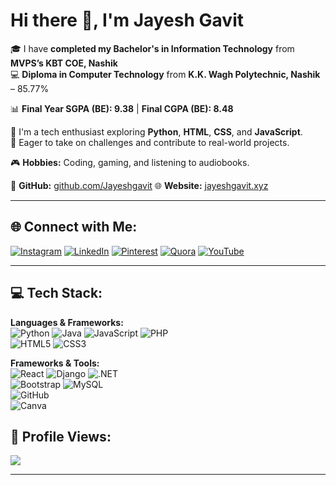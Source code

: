 # Hi there 👋, I'm Jayesh Gavit

🎓 I have **completed my Bachelor's in Information Technology** from **MVPS’s KBT COE, Nashik**  
💻 **Diploma in Computer Technology** from **K.K. Wagh Polytechnic, Nashik** – 85.77%  

📊 **Final Year SGPA (BE): 9.38** | **Final CGPA (BE): 8.48**

🚀 I'm a tech enthusiast exploring **Python**, **HTML**, **CSS**, and **JavaScript**.  
🌱 Eager to take on challenges and contribute to real-world projects.

🎮 **Hobbies:** Coding, gaming, and listening to audiobooks.

🔗 **GitHub:** [github.com/Jayeshgavit](https://github.com/Jayeshgavit)
🌐 **Website:** [jayeshgavit.xyz](https://jayeshgavit.xyz)

---

## 🌐 Connect with Me:
[![Instagram](https://img.shields.io/badge/Instagram-%23E4405F.svg?logo=Instagram&logoColor=white)](https://instagram.com/jayesh_gavit_47) 
[![LinkedIn](https://img.shields.io/badge/LinkedIn-%230077B5.svg?logo=linkedin&logoColor=white)](https://linkedin.com/in/jayesh-gavit-47ni) 
[![Pinterest](https://img.shields.io/badge/Pinterest-%23E60023.svg?logo=Pinterest&logoColor=white)](https://pinterest.com/eBJZ9IInS) 
[![Quora](https://img.shields.io/badge/Quora-%23B92B27.svg?logo=Quora&logoColor=white)](https://quora.com/profile/Jayesh-758) 
[![YouTube](https://img.shields.io/badge/YouTube-%23FF0000.svg?logo=YouTube&logoColor=white)](https://youtube.com/@itsmejayesh-mh15)

---

## 💻 Tech Stack:

**Languages & Frameworks:**  
![Python](https://img.shields.io/badge/python-3670A0?style=for-the-badge&logo=python&logoColor=ffdd54) 
![Java](https://img.shields.io/badge/java-%23ED8B00.svg?style=for-the-badge&logo=openjdk&logoColor=white) 
![JavaScript](https://img.shields.io/badge/javascript-%23323330.svg?style=for-the-badge&logo=javascript&logoColor=%23F7DF1E) 
![PHP](https://img.shields.io/badge/php-%23777BB4.svg?style=for-the-badge&logo=php&logoColor=white)  
![HTML5](https://img.shields.io/badge/html5-%23E34F26.svg?style=for-the-badge&logo=html5&logoColor=white) 
![CSS3](https://img.shields.io/badge/css3-%231572B6.svg?style=for-the-badge&logo=css3&logoColor=white)

**Frameworks & Tools:**  
![React](https://img.shields.io/badge/react-%2320232a.svg?style=for-the-badge&logo=react&logoColor=%2361DAFB) 
![Django](https://img.shields.io/badge/django-%23092E20.svg?style=for-the-badge&logo=django&logoColor=white) 
![.NET](https://img.shields.io/badge/.NET-5C2D91?style=for-the-badge&logo=.net&logoColor=white)  
![Bootstrap](https://img.shields.io/badge/bootstrap-%238511FA.svg?style=for-the-badge&logo=bootstrap&logoColor=white) 
![MySQL](https://img.shields.io/badge/mysql-4479A1.svg?style=for-the-badge&logo=mysql&logoColor=white)  
![GitHub](https://img.shields.io/badge/github-%23121011.svg?style=for-the-badge&logo=github&logoColor=white)  
![Canva](https://img.shields.io/badge/Canva-%2300C4CC.svg?style=for-the-badge&logo=Canva&logoColor=white)



## 🔢 Profile Views:

[![](https://visitcount.itsvg.in/api?id=Jayeshgavit&icon=0&color=0)](https://visitcount.itsvg.in)

---
